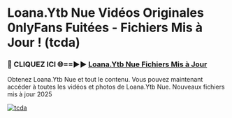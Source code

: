 # Loana.Ytb Nue Vidéos Originales 0nlyFans Fuitées - Fichiers Mis à Jour ! (tcda)

<h3>🔴 CLIQUEZ ICI 🌐==►► <a href="https://tinyurl.com/2pmr4ezf" rel="nofollow">Loana.Ytb Nue Fichiers Mis à Jour</a></h3>

Obtenez Loana.Ytb Nue et tout le contenu. Vous pouvez maintenant accéder à toutes les vidéos et photos de Loana.Ytb Nue. Nouveaux fichiers mis à jour 2025

[![tcda](https://i.imgur.com/6SNvagu.gif)](https://tinyurl.com/2pmr4ezf)
